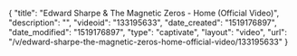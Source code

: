 {
    "title": "Edward Sharpe & The Magnetic Zeros - Home (Official Video)",
    "description": "",
    "videoid": "133195633",
    "date_created": "1519176897",
    "date_modified": "1519176897",
    "type": "captivate",
    "layout": "video",
    "url": "\/v\/edward-sharpe-the-magnetic-zeros-home-official-video\/133195633"
}